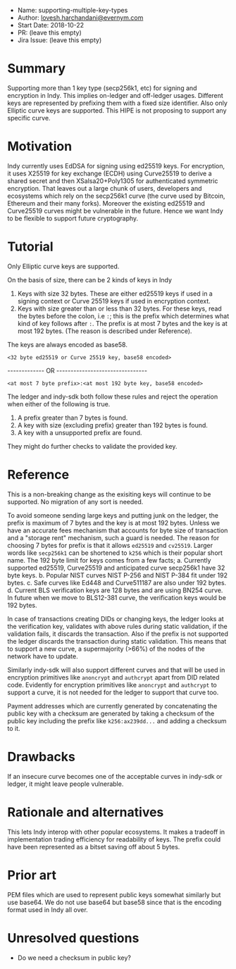 - Name: supporting-multiple-key-types
- Author: lovesh.harchandani@evernym.com
- Start Date: 2018-10-22
- PR: (leave this empty)
- Jira Issue: (leave this empty)

# Summary
[summary]: #summary

Supporting more than 1 key type (secp256k1, etc) for signing and encryption in Indy. This implies on-ledger and off-ledger usages. Different keys are represented by prefixing them with a fixed size identifier. Also only Elliptic curve keys are supported. 
This HIPE is not proposing to support any specific curve.

# Motivation
[motivation]: #motivation

Indy currently uses EdDSA for signing using ed25519 keys. For encryption, it uses X25519 for key exchange (ECDH) using Curve25519 to derive a shared secret and then XSalsa20+Poly1305 for authenticated symmetric encryption. That leaves out a large chunk of users, developers and ecosystems which rely on the secp256k1 curve (the curve used by Bitcoin, Ethereum and their many forks). Moreover the existing ed25519 and Curve25519 curves might be vulnerable in the future. Hence we want Indy to be flexible to support future cryptography.

# Tutorial
[tutorial]: #tutorial

Only Elliptic curve keys are supported.

On the basis of size, there can be 2 kinds of keys in Indy

1. Keys with size 32 bytes. These are either ed25519 keys if used in a signing context or Curve 25519 keys if used in encryption context.
2. Keys with size greater than or less than 32 bytes. For these keys, read the bytes before the colon, i.e `:`; this is the prefix which determines what kind of key follows after `:`. The prefix is at most 7 bytes and the key is at most 192 bytes. (The reason is described under Reference).  

The keys are always encoded as base58.

```
<32 byte ed25519 or Curve 25519 key, base58 encoded>
```
------------- OR --------------------------------
```
<at most 7 byte prefix>:<at most 192 byte key, base58 encoded>
```

The ledger and indy-sdk both follow these rules and reject the operation when either of the following is true.  

1. A prefix greater than 7 bytes is found.
2. A key with size (excluding prefix) greater than 192 bytes is found.
3. A key with a unsupported prefix are found.

They might do further checks to validate the provided key.

# Reference
[reference]: #reference

This is a non-breaking change as the exisiting keys will continue to be supported. No migration of any sort is needed.

To avoid someone sending large keys and putting junk on the ledger, the prefix is maximum of 7 bytes and the key is at most 192 bytes. Unless we have an accurate fees mechanism that accounts for byte size of transaction and a "storage rent" mechanism, such a guard is needed.
The reason for choosing 7 bytes for prefix is that it allows `ed25519` and `cv25519`. Larger words like `secp256k1` can be shortened to `k256` which is their popular short name. The 192 byte limit for keys comes from a few facts;
a. Currently supported ed25519, Curve25519 and anticipated curve secp256k1 have 32 byte keys.
b. Popular NIST curves NIST P-256 and NIST P-384 fit under 192 bytes.
c. Safe curves like Ed448 and Curve511187 are also under 192 bytes.
d. Current BLS verification keys are 128 bytes and are using BN254 curve. In future when we move to BLS12-381 curve, the verification keys would be 192 bytes.

In case of transactions creating DIDs or changing keys, the ledger looks at the verification key, validates with above rules during static validation, if the validation fails, it discards the transaction. Also if the prefix is not supported the ledger discards the transaction during static validation. This means that to support a new curve, a supermajority (>66%) of the nodes of the network have to update.

Similarly indy-sdk will also support different curves and that will be used in encryption primitives like `anoncrypt` and `authcrypt` apart from DID related code. Evidently for encryption primitives like `anoncrypt` and `authcrypt` to support a curve, it is not needed for the ledger to support that curve too.

Payment addresses which are currently generated by concatenating the public key with a checksum are generated by taking a checksum of the public key including the prefix like `k256:ax239dd...` and adding a checksum to it.

# Drawbacks
[drawbacks]: #drawbacks

If an insecure curve becomes one of the acceptable curves in indy-sdk or ledger, it might leave people vulnerable.

# Rationale and alternatives
[alternatives]: #alternatives

This lets Indy interop with other popular ecosystems.
It makes a tradeoff in implementation trading efficiency for readability of keys. The prefix could have been represented as a bitset saving off about 5 bytes.

# Prior art
[prior-art]: #prior-art

PEM files which are used to represent public keys somewhat similarly but use base64. We do not use base64 but base58 since that is the encoding format used in Indy all over.

# Unresolved questions
[unresolved]: #unresolved-questions

- Do we need a checksum in public key?
